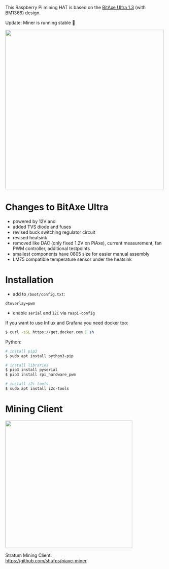 This Raspberry Pi mining HAT is based on the [BitAxe Ultra 1.3](https://github.com/skot/bitaxe
) (with BM1366) design.

Update: Miner is running stable 🥳

<img src="https://github.com/shufps/piaxe-miner/assets/3079832/bde9dbb6-5687-4b4b-b0a8-7d4b83432937" width="500px"/>



Changes to BitAxe Ultra
=======================

- powered by 12V and
- added TVS diode and fuses
- revised buck switching regulator circuit
- revised heatsink
- removed like DAC (only fixed 1.2V on PiAxe), current measurement, fan PWM controller, additional testpoints
- smallest components have 0805 size for easier manual assembly
- LM75 compatible temperature sensor under the heatsink

Installation
=============

- add to `/boot/config.txt`:
```
dtoverlay=pwm
```

- enable `serial` and `I2C` via `raspi-config`

If you want to use Influx and Grafana you need docker too:

```bash
$ curl -sSL https://get.docker.com | sh
```

Python:
```bash
# install pip3
$ sudo apt install python3-pip

# install libraries
$ pip3 install pyserial
$ pip3 install rpi_hardware_pwm

# install i2c-tools
$ sudo apt install i2c-tools
```


Mining Client
=============

<img src="https://github.com/shufps/piaxe-miner/assets/3079832/8d34ec13-15bd-4dd4-abd3-9588c823c494" width="400px"/>

Stratum Mining Client:<br>
https://github.com/shufps/piaxe-miner
